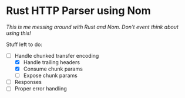 Rust HTTP Parser using Nom
==========================

*This is me messing around with Rust and Nom. Don't event think about using
this!*

Stuff left to do:
- [ ] Handle chunked transfer encoding
  - [x] Handle trailing headers
  - [x] Consume chunk params
  - [ ] Expose chunk params
- [ ] Responses
- [ ] Proper error handling
